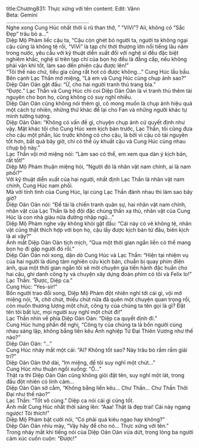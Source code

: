 title:Chương831: Thực xứng với tên
content:
Edit: Vânn<br>Beta: Gemini<br>……………………………………………….<br>Nghe xong Cung Húc nhất thời ủ rũ than thở, ” “ViVi”? Aii, không có “Sắc Đẹp” trâu bò a…”<br>Diệp Mộ Phàm liếc cậu ta, “Cậu còn ghét bỏ người ta, người ta không ngại cậu cũng là không tệ rồi, “ViVi” là tạp chí thời thượng lớn nổi tiếng lâu năm trong nước, yêu cầu với kỹ thuật diễn xuất đối với nghệ sĩ đều đặc biệt nghiêm khắc, nghệ sĩ trên tạp chí của bọn họ đều là đẳng cấp, nếu không phải vận khí tốt, làm sao đến phiên cậu được lên!”<br>“Tôi thế nào chứ, tiểu gia cũng rất hot có được không…” Cung Húc lầu bầu.<br>Bên cạnh Lạc Thần mở miệng, “Là em và Cung Húc cùng chụp ảnh sao?”<br>Diệp Oản Oản gật đầu: “Ừ, cho hai người tranh thủ trang bìa.”<br>“Được.” Lạc Thần và Cung Húc chỉ coi Diệp Oản Oản là vì tranh thủ thêm tài nguyên cho bọn họ, cũng không có suy nghĩ nhiều.<br>Diệp Oản Oản cũng không nói thêm gì, cô mong muốn là chụp ảnh hiệu quả một cách tự nhiên, những thứ khác để lại cho Fan và những người khác tự mình tưởng tượng.<br>Diệp Oản Oản: “Không có vấn đề gì, chuyện chụp ảnh cứ quyết định như vậy. Mặt khác tôi cho Cung Húc xem kịch bản trước, Lạc Thần, tôi cũng đưa cho cậu một phần, lúc trước không có cho cậu, là bởi vì cậu có tài nguyên tốt hơn, bất quá bây giờ, chỉ có thể ủy khuất cậu và Cung Húc cùng nhau chụp bộ này.”<br>Lạc Thần vội mở miệng nói: “Làm sao có thể, em xem qua dàn ý kịch bản, rất tốt!”<br>Diệp Mộ Phàm thuận miệng hỏi, “Người đó là nhân vật nam chính, ai là nam phối?”<br>Với kỹ thuật diễn xuất của hai người, nhất định Lạc Thần là nhân vật nam chính, Cung Húc nam phối.<br>Mà với tính tình của Cung Húc, lại cùng Lạc Thần đánh nhau thì làm sao bây giờ?<br>Diệp Oản Oản nói: “Đề tài là chiến tranh quân sự, hai nhân vật nam chính, nhân vật của Lạc Thần là bộ đội đặc chủng thần xạ thủ, nhân vật của Cung Húc là con nhà giàu nửa đường nhập ngũ…”<br>Diệp Mộ Phàm nghe vậy không khỏi gật đầu: “Cái này có vẻ không tệ, nhân vật cũng thật thích hợp với bọn họ, cậu lấy được kịch bản từ đâu, biên kịch là ai vậy?”<br>Ánh mắt Diệp Oản Oản tịch mịch, “Qua một thời gian ngắn liền có thể mang bọn họ đi gặp người đó rồi.”<br>Diệp Oản Oản nói xong, dặn dò Cung Húc và Lạc Thần: “Hiện tại nhiệm vụ của hai người là dùng tâm nghiên cứu kịch bản, chuẩn bị quay phim điện ảnh, qua một thời gian ngắn tôi sẽ mời chuyên gia tiến hành đặc huấn cho hai cậu, ghi danh công ty và chuyện xây dựng đoàn phim có tôi và Felix lo!”<br>Lạc Thần: “Được, Diệp ca.”<br>Cung Húc: “Yes-sir!”<br>Bốn người trao đổi xong, Diệp Mộ Phàm đột nhiên nghĩ tới cái gì, vội mở miệng nói, “A, chờ chút, thiếu chút nữa đã quên một chuyện quan trọng rồi, còn muốn thương lượng một chút, công ty của chúng ta tên gọi là gì? Đặt tên tôi bất lực, mọi người suy nghĩ một chút đi!”<br>Lạc Thần nhìn về phía Diệp Oản Oản: “Diệp ca quyết định đi.”<br>Cung Húc hưng phấn đề nghị, “Công ty của chúng ta là bốn người cùng nhau sáng lập, không bằng liền kêu Ảnh nghiệp Tứ Đại Thiên Vương như thế nào?”<br>Diệp Oản Oản: “…”<br>Cung Húc nháy mắt một cái: “Ai? Không tốt sao? Này trâu bò rầm rầm giải trí?”<br>Diệp Oản Oản thở dài, “Im miệng, để tôi suy nghĩ một chút…”<br>Cung Húc nhu thuận ngồi xuống: “Ồ…”<br>Thật ra thì Diệp Oản Oản cũng không giỏi đặt tên, suy nghĩ một lát, trong đầu đột nhiên có linh cảm…<br>Diệp Oản Oản sờ cằm, “Không bằng liền kêu… Chư Thần… Chư Thần Thời Đại như thế nào?”<br>Lạc Thần: “Tốt vô cùng.” Diệp ca nói cái gì cũng tốt.<br>Ánh mắt Cung Húc nhất thời sáng lên: “Aaa! Thật là đẹp trai! Cái này ngang ngược! Tôi thích!”<br>Diệp Mộ Phàm bật cười nói, “Có phải quá kiêu ngạo hay không?”<br>Diệp Oản Oản nhíu mày, “Vậy hãy để cho nó… Thực xứng với tên.”<br>Trong nháy mắt khi tiếng nói của Diệp Oản Oản vừa dứt, trong lòng ba người cảm xúc cuồn cuộn: “Được!”